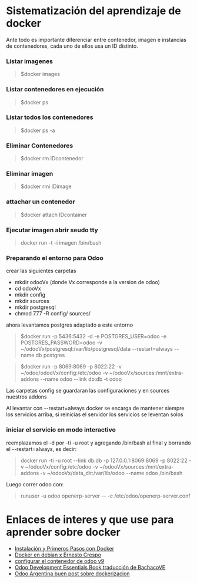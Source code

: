 # Sistematización del aprendizaje de docker

Ante todo es importante diferenciar entre contenedor, imagen e instancias de contenedores, cada uno
de ellos usa un ID distinto.

### Listar imagenes

> $docker images

### Listar contenedores en ejecución

> $docker ps 

### Listar todos los contenedores

> $docker ps -a


### Eliminar Contenedores

> $docker rm IDcontenedor

### Eliminar imagen

> $docker rmi IDimage

### attachar un contenedor

> $docker attach IDcontainer

### Ejecutar imagen abrir seudo tty 

> docker run -t -i imagen /bin/bash

### Preparando el entorno para Odoo
crear las siguientes carpetas
* mkdir odooVx (donde Vx corresponde a la version de odoo)
* cd odooVx
* mkdir config
* mkdir sources
* mkdir postgresql
* chmod 777 -R config/ sources/

ahora levantamos postgres adaptado a este entorno 
> $docker run -p 5436:5432 -d -e POSTGRES_USER=odoo -e POSTGRES_PASSWORD=odoo -v ~/odooVx/postgresql:/var/lib/postgresql/data --restart=always --name db postgres

> $docker run -p 8069:8069 -p 8022:22 -v ~/odoo/odooVx/config:/etc/odoo -v ~/odooVx/sources:/mnt/extra-addons --name odoo --link db:db -t odoo 

Las carpetas config se guardaran las configuraciones y en sources nuestros addons

Al levantar con --restart=always docker se encarga de mantener siempre los servicios arriba, si reinicias el servidor los servicios se leventan solos

### iniciar el servicio en modo interactivo 

reemplazamos el -d por -ti -u root y agregando /bin/bash al final y borrando el --restart=always, es decir:

> docker run -ti -u root --link db:db -p 127.0.0.1:8069:8069 -p 8022:22 -v ~/odooVx/config:/etc/odoo -v ~/odooVx/sources:/mnt/extra-addons -v ~/odooVx/data_dir:/var/lib/odoo --name odoo /bin/bash

Luego correr odoo con:
>runuser -u odoo openerp-server -- -c /etc/odoo/openerp-server.conf


Enlaces de interes y que use para aprender sobre docker
=======================================================

* [Instalación y Primeros Pasos con Docker](http://www.cristalab.com/tutoriales/instalacion-y-primeros-pasos-en-docker-c114081l/)
* [Docker en debian x Ernesto Crespo](http://blog.crespo.org.ve/2015/12/uso-de-docker-en-debian-jessie-parte-1.html)
* [configurar el contenedor de odoo v9](https://github.com/docker-library/docs/tree/master/odoo)
* [Odoo Development Essentials Book traducción de BachacoVE](http://fundamentos-de-desarrollo-en-odoo.readthedocs.org/es/latest/index.html)
* [Odoo Argentina buen post sobre dockerizacion](http://www.odooargentina.com/page/instalar-usando-docker)



